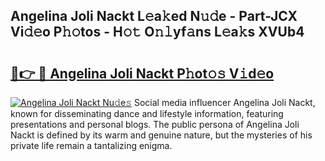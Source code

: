 ## Angelina Joli Nackt L𝚎a𝚔ed N𝚞𝚍e - Part-JCX Vi𝚍𝚎o P𝚑𝚘tos - H𝚘𝚝 O𝚗𝚕yf𝚊ns L𝚎a𝚔s XVUb4

# <h2><a href="http://kf5bbvo.oniu.top/?m=Angelina+Joli+Nackt">🔗👉 🔴 Angelina Joli Nackt P𝚑ot𝚘𝚜 V𝚒d𝚎o</a></h2>

[![Angelina Joli Nackt Nu𝚍e𝚜](https://i.imgur.com/0qMVB7G.gif)](http://kf5bbvo.oniu.top/?m=Angelina+Joli+Nackt)
Social media influencer Angelina Joli Nackt, known for disseminating dance and lifestyle information, featuring presentations and personal blogs. The public persona of Angelina Joli Nackt is defined by its warm and genuine nature, but the mysteries of his private life remain a tantalizing enigma.  
